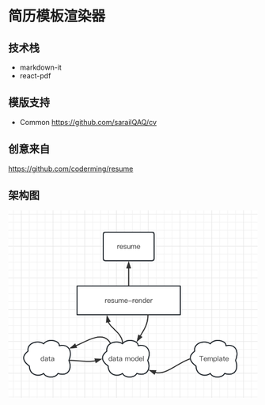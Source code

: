 # 简历模板渲染器

## 技术栈

- markdown-it
- react-pdf

## 模版支持

- Common https://github.com/sarailQAQ/cv

## 创意来自

https://github.com/coderming/resume

## 架构图

![](./public/Architecture.png)
